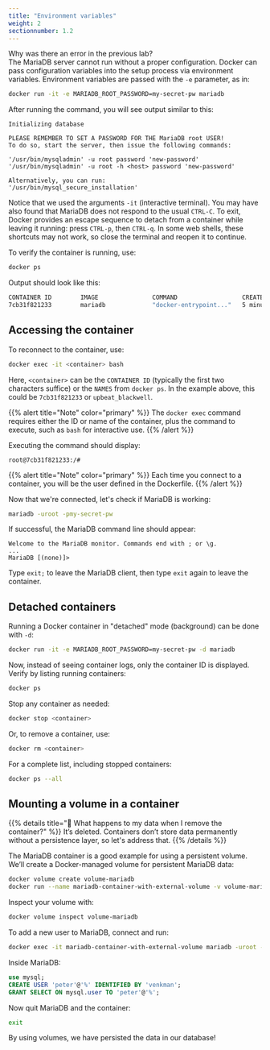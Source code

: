 ```yaml
---
title: "Environment variables"
weight: 2
sectionnumber: 1.2
---
```



Why was there an error in the previous lab?  
The MariaDB server cannot run without a proper configuration. Docker can pass configuration variables into the setup process via environment variables. Environment variables are passed with the `-e` parameter, as in:

```bash
docker run -it -e MARIADB_ROOT_PASSWORD=my-secret-pw mariadb
```

After running the command, you will see output similar to this:

```
Initializing database

PLEASE REMEMBER TO SET A PASSWORD FOR THE MariaDB root USER!
To do so, start the server, then issue the following commands:

'/usr/bin/mysqladmin' -u root password 'new-password'
'/usr/bin/mysqladmin' -u root -h <host> password 'new-password'

Alternatively, you can run:
'/usr/bin/mysql_secure_installation'
```

Notice that we used the arguments `-it` (interactive terminal). You may have also found that MariaDB does not respond to the usual `CTRL-C`. To exit, Docker provides an escape sequence to detach from a container while leaving it running: press `CTRL-p`, then `CTRL-q`. In some web shells, these shortcuts may not work, so close the terminal and reopen it to continue.

To verify the container is running, use:

```bash
docker ps
```

Output should look like this:

```bash
CONTAINER ID        IMAGE               COMMAND                  CREATED             STATUS              PORTS               NAMES
7cb31f821233        mariadb             "docker-entrypoint..."   5 minutes ago       Up 5 minutes        3306/tcp            upbeat_blackwell
```

## Accessing the container

To reconnect to the container, use:

```bash
docker exec -it <container> bash
```

Here, `<container>` can be the `CONTAINER ID` (typically the first two characters suffice) or the `NAMES` from `docker ps`. In the example above, this could be `7cb31f821233` or `upbeat_blackwell`.

{{% alert title="Note" color="primary" %}}
The `docker exec` command requires either the ID or name of the container, plus the command to execute, such as `bash` for interactive use.
{{% /alert %}}

Executing the command should display:

`root@7cb31f821233:/#`

{{% alert title="Note" color="primary" %}}
Each time you connect to a container, you will be the user defined in the Dockerfile.
{{% /alert %}}

Now that we're connected, let's check if MariaDB is working:

```bash
mariadb -uroot -pmy-secret-pw
```

If successful, the MariaDB command line should appear:

```
Welcome to the MariaDB monitor. Commands end with ; or \g.
...
MariaDB [(none)]>
```

Type `exit;` to leave the MariaDB client, then type `exit` again to leave the container.

## Detached containers

Running a Docker container in "detached" mode (background) can be done with `-d`:

```bash
docker run -it -e MARIADB_ROOT_PASSWORD=my-secret-pw -d mariadb
```

Now, instead of seeing container logs, only the container ID is displayed. Verify by listing running containers:

```bash
docker ps
```

Stop any container as needed:

```bash
docker stop <container>
```

Or, to remove a container, use:

```bash
docker rm <container>
```

For a complete list, including stopped containers:

```bash
docker ps --all
```

## Mounting a volume in a container

{{% details title="🤔 What happens to my data when I remove the container?" %}}
It’s deleted. Containers don’t store data permanently without a persistence layer, so let's address that.
{{% /details %}}

The MariaDB container is a good example for using a persistent volume. We’ll create a Docker-managed volume for persistent MariaDB data:

```bash
docker volume create volume-mariadb
docker run --name mariadb-container-with-external-volume -v volume-mariadb:/var/lib/mysql -e MARIADB_ROOT_PASSWORD=my-secret-pw -d mariadb
```

Inspect your volume with:

```bash
docker volume inspect volume-mariadb
```

To add a new user to MariaDB, connect and run:

```bash
docker exec -it mariadb-container-with-external-volume mariadb -uroot -pmy-secret-pw
```

Inside MariaDB:

```sql
use mysql;
CREATE USER 'peter'@'%' IDENTIFIED BY 'venkman';
GRANT SELECT ON mysql.user TO 'peter'@'%';
```

Now quit MariaDB and the container:

```bash
exit
```

By using volumes, we have persisted the data in our database!

